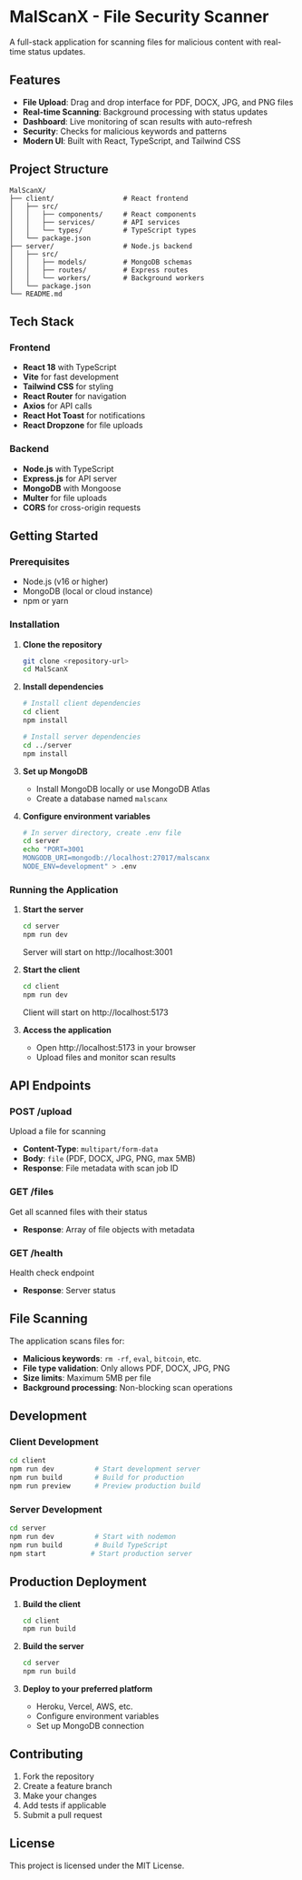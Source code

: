# MalScanX - File Security Scanner

A full-stack application for scanning files for malicious content with real-time status updates.

## Features

- **File Upload**: Drag and drop interface for PDF, DOCX, JPG, and PNG files
- **Real-time Scanning**: Background processing with status updates
- **Dashboard**: Live monitoring of scan results with auto-refresh
- **Security**: Checks for malicious keywords and patterns
- **Modern UI**: Built with React, TypeScript, and Tailwind CSS

## Project Structure

```
MalScanX/
├── client/                 # React frontend
│   ├── src/
│   │   ├── components/     # React components
│   │   ├── services/       # API services
│   │   └── types/          # TypeScript types
│   └── package.json
├── server/                 # Node.js backend
│   ├── src/
│   │   ├── models/         # MongoDB schemas
│   │   ├── routes/         # Express routes
│   │   └── workers/        # Background workers
│   └── package.json
└── README.md
```

## Tech Stack

### Frontend
- **React 18** with TypeScript
- **Vite** for fast development
- **Tailwind CSS** for styling
- **React Router** for navigation
- **Axios** for API calls
- **React Hot Toast** for notifications
- **React Dropzone** for file uploads

### Backend
- **Node.js** with TypeScript
- **Express.js** for API server
- **MongoDB** with Mongoose
- **Multer** for file uploads
- **CORS** for cross-origin requests

## Getting Started

### Prerequisites

- Node.js (v16 or higher)
- MongoDB (local or cloud instance)
- npm or yarn

### Installation

1. **Clone the repository**
   ```bash
   git clone <repository-url>
   cd MalScanX
   ```

2. **Install dependencies**
   ```bash
   # Install client dependencies
   cd client
   npm install
   
   # Install server dependencies
   cd ../server
   npm install
   ```

3. **Set up MongoDB**
   - Install MongoDB locally or use MongoDB Atlas
   - Create a database named `malscanx`

4. **Configure environment variables**
   ```bash
   # In server directory, create .env file
   cd server
   echo "PORT=3001
   MONGODB_URI=mongodb://localhost:27017/malscanx
   NODE_ENV=development" > .env
   ```

### Running the Application

1. **Start the server**
   ```bash
   cd server
   npm run dev
   ```
   Server will start on http://localhost:3001

2. **Start the client**
   ```bash
   cd client
   npm run dev
   ```
   Client will start on http://localhost:5173

3. **Access the application**
   - Open http://localhost:5173 in your browser
   - Upload files and monitor scan results

## API Endpoints

### POST /upload
Upload a file for scanning
- **Content-Type**: `multipart/form-data`
- **Body**: `file` (PDF, DOCX, JPG, PNG, max 5MB)
- **Response**: File metadata with scan job ID

### GET /files
Get all scanned files with their status
- **Response**: Array of file objects with metadata

### GET /health
Health check endpoint
- **Response**: Server status

## File Scanning

The application scans files for:
- **Malicious keywords**: `rm -rf`, `eval`, `bitcoin`, etc.
- **File type validation**: Only allows PDF, DOCX, JPG, PNG
- **Size limits**: Maximum 5MB per file
- **Background processing**: Non-blocking scan operations

## Development

### Client Development
```bash
cd client
npm run dev          # Start development server
npm run build        # Build for production
npm run preview      # Preview production build
```

### Server Development
```bash
cd server
npm run dev          # Start with nodemon
npm run build        # Build TypeScript
npm start           # Start production server
```

## Production Deployment

1. **Build the client**
   ```bash
   cd client
   npm run build
   ```

2. **Build the server**
   ```bash
   cd server
   npm run build
   ```

3. **Deploy to your preferred platform**
   - Heroku, Vercel, AWS, etc.
   - Configure environment variables
   - Set up MongoDB connection

## Contributing

1. Fork the repository
2. Create a feature branch
3. Make your changes
4. Add tests if applicable
5. Submit a pull request

## License

This project is licensed under the MIT License. 